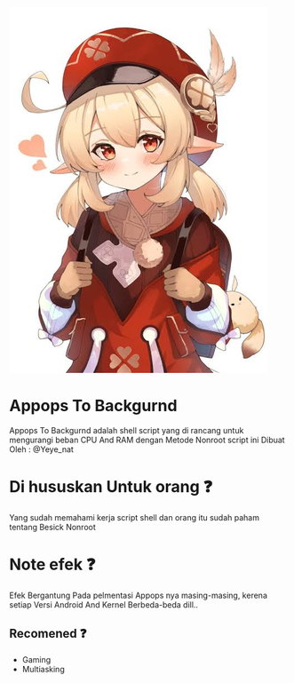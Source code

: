 ![alt text](https://github.com/Yeye-PID/Appops-To-Backgurond/blob/main/Gambar/images.jpeg?raw=true)

# Appops To Backgurnd
Appops To Backgurnd  adalah shell script yang di rancang untuk mengurangi beban CPU And RAM dengan Metode Nonroot script ini Dibuat Oleh : @Yeye_nat 

# Di hususkan Untuk orang ❓️
Yang sudah memahami kerja script shell
dan orang itu sudah paham tentang Besick Nonroot

# Note efek ❓️
Efek Bergantung Pada pelmentasi Appops nya masing-masing, kerena setiap Versi Android And Kernel Berbeda-beda dill..

## Recomened ❓️
- Gaming
- Multiasking
